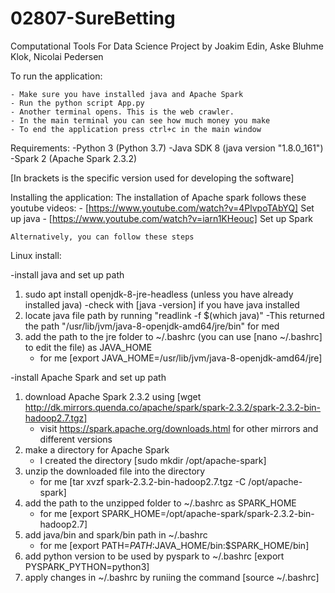 # 02807-SureBetting
Computational Tools For Data Science Project by Joakim Edin, Aske Bluhme Klok, Nicolai Pedersen

To run the application:

    - Make sure you have installed java and Apache Spark
    - Run the python script App.py
    - Another terminal opens. This is the web crawler.
    - In the main terminal you can see how much money you make
    - To end the application press ctrl+c in the main window


Requirements:
-Python 3 (Python 3.7)
-Java SDK 8 (java version "1.8.0_161")
-Spark 2 (Apache Spark 2.3.2)

[In brackets is the specific version used for developing the software]


Installing the application:
    The installation of Apache spark follows these youtube videos:
        - [https://www.youtube.com/watch?v=4PlvpoTAbYQ] Set up java
        - [https://www.youtube.com/watch?v=iarn1KHeouc] Set up Spark
    
    Alternatively, you can follow these steps

Linux install:

-install java and set up path
1) sudo apt install openjdk-8-jre-headless (unless you have already installed java)
    -check with [java -version] if you have java installed
2) locate java file path by running "readlink -f $(which java)"
    -This returned the path "/usr/lib/jvm/java-8-openjdk-amd64/jre/bin" for med
3) add the path to the jre folder to ~/.bashrc (you can use [nano ~/.bashrc] to edit the file) as JAVA_HOME
    - for me [export JAVA_HOME=/usr/lib/jvm/java-8-openjdk-amd64/jre] 

-install Apache Spark and set up path
1) download Apache Spark 2.3.2 using [wget http://dk.mirrors.quenda.co/apache/spark/spark-2.3.2/spark-2.3.2-bin-hadoop2.7.tgz]
    - visit https://spark.apache.org/downloads.html for other mirrors and different versions
2) make a directory for Apache Spark
    - I created the directory [sudo mkdir /opt/apache-spark]
3) unzip the downloaded file into the directory
    - for me [tar xvzf spark-2.3.2-bin-hadoop2.7.tgz -C /opt/apache-spark]
4) add the path to the unzipped folder to ~/.bashrc as SPARK_HOME
    - for me [export SPARK_HOME=/opt/apache-spark/spark-2.3.2-bin-hadoop2.7]
5) add java/bin and spark/bin path in ~/.bashrc
    - for me [export PATH=$PATH:$JAVA_HOME/bin:$SPARK_HOME/bin]
6) add python version to be used by pyspark to ~/.bashrc [export PYSPARK_PYTHON=python3] 
7) apply changes in ~/.bashrc by runiing the command [source ~/.bashrc]
